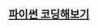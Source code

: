 ## [파이썬 코딩해보기](https://github.com/doriver/1month-edu/tree/main/3.%20%ED%94%84%EB%A1%AC%ED%94%84%ED%8A%B8%20%ED%99%9C%EC%9A%A9/%ED%8C%8C%EC%9D%B4%EC%8D%AC%20%EC%BD%94%EB%94%A9%ED%95%B4%EB%B3%B4%EA%B8%B0)
